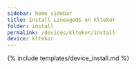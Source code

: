 ```yaml
---
sidebar: home_sidebar
title: Install LineageOS on kltekor
folder: install
permalink: /devices/kltekor/install
device: kltekor
---
```

{% include templates/device_install.md %}
